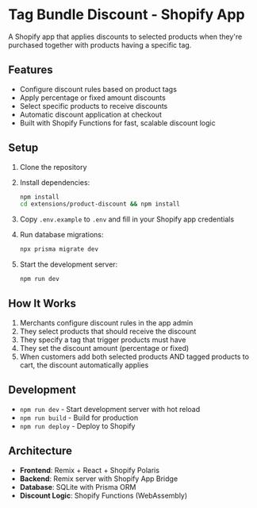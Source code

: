 # Tag Bundle Discount - Shopify App

A Shopify app that applies discounts to selected products when they're purchased together with products having a specific tag.

## Features

- Configure discount rules based on product tags
- Apply percentage or fixed amount discounts
- Select specific products to receive discounts
- Automatic discount application at checkout
- Built with Shopify Functions for fast, scalable discount logic

## Setup

1. Clone the repository
2. Install dependencies:
   ```bash
   npm install
   cd extensions/product-discount && npm install
   ```

3. Copy `.env.example` to `.env` and fill in your Shopify app credentials

4. Run database migrations:
   ```bash
   npx prisma migrate dev
   ```

5. Start the development server:
   ```bash
   npm run dev
   ```

## How It Works

1. Merchants configure discount rules in the app admin
2. They select products that should receive the discount
3. They specify a tag that trigger products must have
4. They set the discount amount (percentage or fixed)
5. When customers add both selected products AND tagged products to cart, the discount automatically applies

## Development

- `npm run dev` - Start development server with hot reload
- `npm run build` - Build for production
- `npm run deploy` - Deploy to Shopify

## Architecture

- **Frontend**: Remix + React + Shopify Polaris
- **Backend**: Remix server with Shopify App Bridge
- **Database**: SQLite with Prisma ORM
- **Discount Logic**: Shopify Functions (WebAssembly)